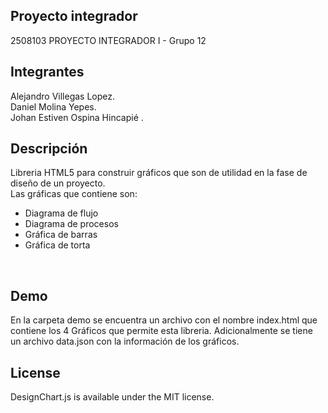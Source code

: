 ## Proyecto integrador
2508103 PROYECTO INTEGRADOR I - Grupo 12

## Integrantes
Alejandro Villegas Lopez.<br />
Daniel Molina Yepes.<br />
Johan Estiven Ospina Hincapié .<br />

## Descripción
Libreria HTML5 para construir gráficos que son de utilidad en la fase de diseño de un proyecto.<br/>
Las gráficas que contiene son:
<ul>
<li>Diagrama de flujo</li>
<li>Diagrama de procesos</li>
<li>Gráfica de barras</li>
<li>Gráfica de torta</li>
</ul>
<br/>

## Demo
En la carpeta demo se encuentra un archivo con el nombre index.html
que contiene los 4 Gráficos que permite esta libreria.
Adicionalmente se tiene un archivo data.json con la información de los gráficos.

## License
DesignChart.js is available under the MIT license.
